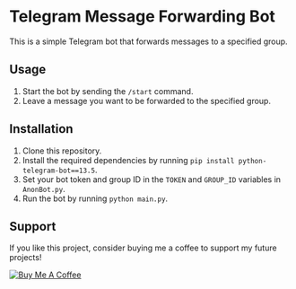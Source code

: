 <!-- Telegram Message Forwarding Bot -->

<h1>Telegram Message Forwarding Bot</h1>

<p>This is a simple Telegram bot that forwards messages to a specified group.</p>

<h2>Usage</h2>

<ol>
  <li>Start the bot by sending the <code>/start</code> command.</li>
  <li>Leave a message you want to be forwarded to the specified group.</li>
</ol>

<h2>Installation</h2>

<ol>
  <li>Clone this repository.</li>
  <li>Install the required dependencies by running <code>pip install python-telegram-bot==13.5</code>.</li>
  <li>Set your bot token and group ID in the <code>TOKEN</code> and <code>GROUP_ID</code> variables in <code>AnonBot.py</code>.</li>
  <li>Run the bot by running <code>python main.py</code>.</li>
</ol>

<h2>Support</h2>

<p>If you like this project, consider buying me a coffee to support my future projects!</p>

<a href="https://www.buymeacoffee.com/your-coffee-link-here"><img src="https://img.shields.io/badge/buy%20me%20a%20coffee-donate-orange.svg" alt="Buy Me A Coffee"></a>
